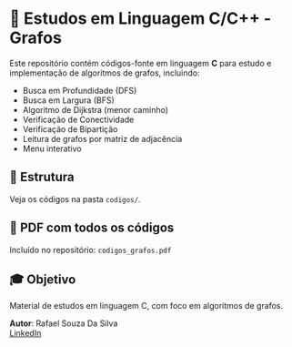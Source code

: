 # 🧠 Estudos em Linguagem C/C++ - Grafos

Este repositório contém códigos-fonte em linguagem **C** para estudo e implementação de algoritmos de grafos, incluindo:

- Busca em Profundidade (DFS)
- Busca em Largura (BFS)
- Algoritmo de Dijkstra (menor caminho)
- Verificação de Conectividade
- Verificação de Bipartição
- Leitura de grafos por matriz de adjacência
- Menu interativo

## 📂 Estrutura

Veja os códigos na pasta `codigos/`.

## 📄 PDF com todos os códigos

Incluído no repositório: `codigos_grafos.pdf`

## 🎓 Objetivo

Material de estudos em linguagem C, com foco em algoritmos de grafos.

**Autor**: Rafael Souza Da Silva  
[LinkedIn](https://www.linkedin.com/in/rafael-silva-a5a594268/)
